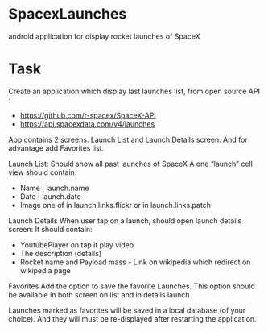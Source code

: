 # SpacexLaunches
android application for display rocket launches of SpaceX


# Task
Create an application which display last launches list, from open source API :
- https://github.com/r-spacex/SpaceX-API
- https://api.spacexdata.com/v4/launches

App contains 2 screens: Launch List and Launch Details screen. 
And for advantage add Favorites list.

Launch List: Should show all past launches of SpaceX A one “launch” cell view should contain:
- Name |  launch.name
- Date | launch.date
- Image one of in launch.links.flickr or in launch.links.patch

Launch Details When user tap on a launch, should  open launch details screen:
It should contain:
- YoutubePlayer on tap it play video
- The description (details)
- Rocket name and Payload mass - Link on wikipedia which redirect on wikipedia page

Favorites  Add the option to ​save the favorite​ Launches. This option should be available in both screen on list and in details launch

Launches marked as favorites will be saved in a local database (of your choice). And they will must be re-displayed after restarting the application. 
